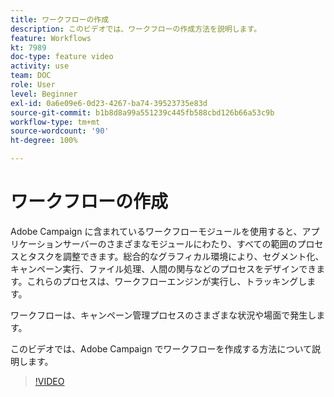 ```yaml
---
title: ワークフローの作成
description: このビデオでは、ワークフローの作成方法を説明します。
feature: Workflows
kt: 7989
doc-type: feature video
activity: use
team: DOC
role: User
level: Beginner
exl-id: 0a6e09e6-0d23-4267-ba74-39523735e83d
source-git-commit: b1b8d8a99a551239c445fb588cbd126b66a53c9b
workflow-type: tm+mt
source-wordcount: '90'
ht-degree: 100%

---
```


# ワークフローの作成

Adobe Campaign に含まれているワークフローモジュールを使用すると、アプリケーションサーバーのさまざまなモジュールにわたり、すべての範囲のプロセスとタスクを調整できます。総合的なグラフィカル環境により、セグメント化、キャンペーン実行、ファイル処理、人間の関与などのプロセスをデザインできます。これらのプロセスは、ワークフローエンジンが実行し、トラッキングします。

ワークフローは、キャンペーン管理プロセスのさまざまな状況や場面で発生します。

このビデオでは、Adobe Campaign でワークフローを作成する方法について説明します。

>[!VIDEO](https://video.tv.adobe.com/v/25559?quality=12&learn=on)
